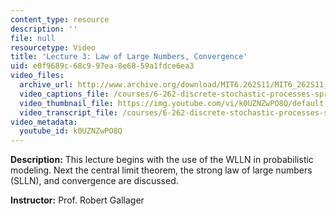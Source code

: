 ```yaml
---
content_type: resource
description: ''
file: null
resourcetype: Video
title: 'Lecture 3: Law of Large Numbers, Convergence'
uid: e0f9689c-68c9-97ea-8e68-59a1fdce6ea3
video_files:
  archive_url: http://www.archive.org/download/MIT6.262S11/MIT6_262S11_lec03_300k.mp4
  video_captions_file: /courses/6-262-discrete-stochastic-processes-spring-2011/2cc7467fef6856e988c3712cf5d3a846_k0UZNZwPO8Q.vtt
  video_thumbnail_file: https://img.youtube.com/vi/k0UZNZwPO8Q/default.jpg
  video_transcript_file: /courses/6-262-discrete-stochastic-processes-spring-2011/9f76a4ed2a5f3e5ceb7b4ceeb2a63754_k0UZNZwPO8Q.pdf
video_metadata:
  youtube_id: k0UZNZwPO8Q
---
```


**Description:** This lecture begins with the use of the WLLN in probabilistic modeling. Next the central limit theorem, the strong law of large numbers (SLLN), and convergence are discussed.

**Instructor:** Prof. Robert Gallager